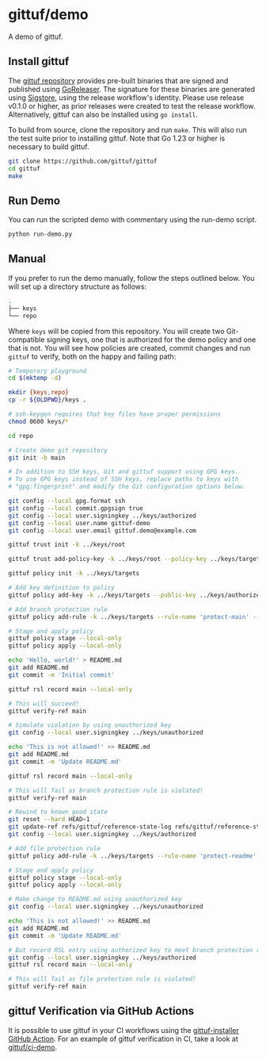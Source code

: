 # gittuf/demo

A demo of gittuf.

## Install gittuf

The [gittuf repository](https://github.com/gittuf/gittuf) provides pre-built
binaries that are signed and published using
[GoReleaser](https://goreleaser.com/). The signature for these binaries are
generated using [Sigstore](https://www.sigstore.dev/), using the release
workflow's identity. Please use release v0.1.0 or higher, as prior releases were
created to test the release workflow.  Alternatively, gittuf can also be
installed using `go install`.

To build from source, clone the repository and run `make`. This will also run
the test suite prior to installing gittuf. Note that Go 1.23 or higher is
necessary to build gittuf.

```bash
git clone https://github.com/gittuf/gittuf
cd gittuf
make
```

## Run Demo

You can run the scripted demo with commentary using the run-demo script.

```bash
python run-demo.py
```

## Manual

If you prefer to run the demo manually, follow the steps outlined below.
You will set up a directory structure as follows:

```bash
.
├── keys
└── repo
```

Where `keys` will be copied from this repository. You will create two
Git-compatible signing keys, one that is authorized for the demo policy and one
that is not. You will see how policies are created, commit changes and run
`gittuf` to verify, both on the happy and failing path:

```bash
# Temporary playground
cd $(mktemp -d)

mkdir {keys,repo}
cp -r ${OLDPWD}/keys .

# ssh-keygen requires that key files have proper permissions
chmod 0600 keys/*

cd repo

# Create demo git repository
git init -b main

# In addition to SSH keys, Git and gittuf support using GPG keys.
# To use GPG keys instead of SSH keys, replace paths to keys with
# "gpg:fingerprint" and modify the Git configuration options below.

git config --local gpg.format ssh
git config --local commit.gpgsign true
git config --local user.signingkey ../keys/authorized
git config --local user.name gittuf-demo
git config --local user.email gittuf.demo@example.com

gittuf trust init -k ../keys/root

gittuf trust add-policy-key -k ../keys/root --policy-key ../keys/targets.pub

gittuf policy init -k ../keys/targets

# Add key definition to policy
gittuf policy add-key -k ../keys/targets --public-key ../keys/authorized.pub

# Add branch protection rule
gittuf policy add-rule -k ../keys/targets --rule-name 'protect-main' --rule-pattern git:refs/heads/main --authorize-key ../keys/authorized.pub

# Stage and apply policy
gittuf policy stage --local-only
gittuf policy apply --local-only

echo 'Hello, world!' > README.md
git add README.md
git commit -m 'Initial commit'

gittuf rsl record main --local-only

# This will succeed!
gittuf verify-ref main

# Simulate violation by using unauthorized key
git config --local user.signingkey ../keys/unauthorized

echo 'This is not allowed!' >> README.md
git add README.md
git commit -m 'Update README.md'

gittuf rsl record main --local-only

# This will fail as branch protection rule is violated!
gittuf verify-ref main

# Rewind to known good state
git reset --hard HEAD~1
git update-ref refs/gittuf/reference-state-log refs/gittuf/reference-state-log~1
git config --local user.signingkey ../keys/authorized

# Add file protection rule
gittuf policy add-rule -k ../keys/targets --rule-name 'protect-readme' --rule-pattern file:README.md --authorize-key ../keys/authorized.pub

# Stage and apply policy
gittuf policy stage --local-only
gittuf policy apply --local-only

# Make change to README.md using unauthorized key
git config --local user.signingkey ../keys/unauthorized

echo 'This is not allowed!' >> README.md
git add README.md
git commit -m 'Update README.md'

# But record RSL entry using authorized key to meet branch protection rule
git config --local user.signingkey ../keys/authorized
gittuf rsl record main --local-only

# This will fail as file protection rule is violated!
gittuf verify-ref main
```

## gittuf Verification via GitHub Actions

It is possible to use gittuf in your CI workflows using the
[gittuf-installer GitHub Action](https://github.com/gittuf/gittuf-installer).
For an example of gittuf verification in CI, take a look at
[gittuf/ci-demo](https://github.com/gittuf/ci-demo).
